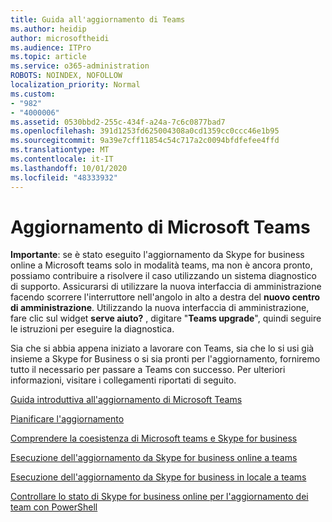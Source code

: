 ```yaml
---
title: Guida all'aggiornamento di Teams
ms.author: heidip
author: microsoftheidi
ms.audience: ITPro
ms.topic: article
ms.service: o365-administration
ROBOTS: NOINDEX, NOFOLLOW
localization_priority: Normal
ms.custom:
- "982"
- "4000006"
ms.assetid: 0530bbd2-255c-434f-a24a-7c6c0877bad7
ms.openlocfilehash: 391d1253fd625004308a0cd1359cc0ccc46e1b95
ms.sourcegitcommit: 9a39e7cff11854c54c717a2c0094bfdfefee4ffd
ms.translationtype: MT
ms.contentlocale: it-IT
ms.lasthandoff: 10/01/2020
ms.locfileid: "48333932"
---
```

# <a name="microsoft-teams-upgrade"></a>Aggiornamento di Microsoft Teams

**Importante**: se è stato eseguito l'aggiornamento da Skype for business online a Microsoft teams solo in modalità teams, ma non è ancora pronto, possiamo contribuire a risolvere il caso utilizzando un sistema diagnostico di supporto. Assicurarsi di utilizzare la nuova interfaccia di amministrazione facendo scorrere l'interruttore nell'angolo in alto a destra del **nuovo centro di amministrazione**. Utilizzando la nuova interfaccia di amministrazione, fare clic sul widget **serve aiuto?** , digitare "**Teams upgrade**", quindi seguire le istruzioni per eseguire la diagnostica.

Sia che si abbia appena iniziato a lavorare con Teams, sia che lo si usi già insieme a Skype for Business o si sia pronti per l'aggiornamento, forniremo tutto il necessario per passare a Teams con successo. Per ulteriori informazioni, visitare i collegamenti riportati di seguito.

[Guida introduttiva all'aggiornamento di Microsoft Teams](https://docs.microsoft.com/MicrosoftTeams/upgrade-start-here)

[Pianificare l'aggiornamento](https://docs.microsoft.com/MicrosoftTeams/upgrade-plan-journey)

[Comprendere la coesistenza di Microsoft teams e Skype for business](https://docs.microsoft.com/MicrosoftTeams/teams-and-skypeforbusiness-coexistence-and-interoperability)

[Esecuzione dell'aggiornamento da Skype for business online a teams](https://docs.microsoft.com/MicrosoftTeams/upgrade-to-teams-execute-skypeforbusinessonline)

[Esecuzione dell'aggiornamento da Skype for business in locale a teams](https://docs.microsoft.com/MicrosoftTeams/upgrade-to-teams-execute-skypeforbusinesshybridonprem)
 
[Controllare lo stato di Skype for business online per l'aggiornamento dei team con PowerShell](https://docs.microsoft.com/powershell/module/skype/get-csteamsupgradestatus?view=skype-ps)